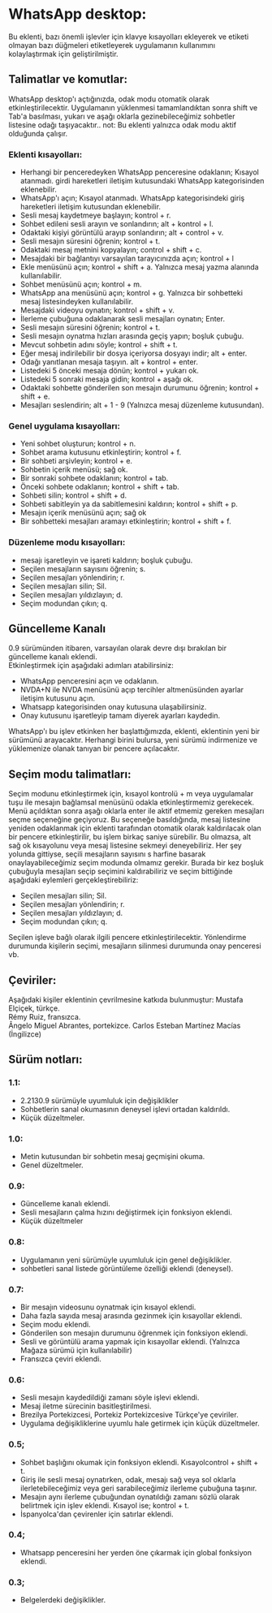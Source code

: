 ﻿# WhatsApp desktop:
Bu eklenti, bazı önemli işlevler için klavye kısayolları ekleyerek ve etiketi olmayan bazı düğmeleri etiketleyerek uygulamanın kullanımını kolaylaştırmak için geliştirilmiştir.

## Talimatlar ve komutlar:
WhatsApp desktop'ı açtığınızda, odak modu otomatik olarak etkinleştirilecektir. Uygulamanın yüklenmesi tamamlandıktan sonra shift ve Tab'a basılması, yukarı ve aşağı oklarla gezinebileceğimiz sohbetler listesine odağı taşıyacaktır..
not: Bu eklenti yalnızca odak modu aktif olduğunda çalışır.

### Eklenti kısayolları:

* Herhangi bir penceredeyken WhatsApp penceresine odaklanın; Kısayol atanmadı. girdi hareketleri iletişim kutusundaki WhatsApp kategorisinden eklenebilir.
* WhatsApp'ı açın; Kısayol atanmadı. WhatsApp kategorisindeki giriş hareketleri iletişim kutusundan eklenebilir.
* Sesli mesaj kaydetmeye başlayın; kontrol + r.
* Sohbet edileni sesli arayın ve sonlandırın; alt + kontrol + l.
* Odaktaki kişiyi görüntülü arayıp sonlandırın; alt + control + v.
* Sesli mesajın süresini öğrenin; kontrol + t.
* Odaktaki mesaj metnini kopyalayın; control + shift + c.
* Mesajdaki bir bağlantıyı varsayılan tarayıcınızda açın; kontrol + l
* Ekle menüsünü açın; kontrol + shift + a. Yalnızca mesaj yazma alanında kullanılabilir.
* Sohbet menüsünü açın; kontrol + m.
* WhatsApp ana menüsünü açın; kontrol + g. Yalnızca bir sohbetteki mesaj listesindeyken kullanılabilir.
* Mesajdaki videoyu oynatın; kontrol + shift + v.
* İlerleme çubuğuna odaklanarak sesli mesajları oynatın; Enter.
* Sesli mesajın süresini öğrenin; kontrol + t.
* Sesli mesajın oynatma hızları arasında geçiş yapın; boşluk çubuğu.
* Mevcut sohbetin adını söyle; kontrol + shift + t.
* Eğer mesaj indirilebilir bir dosya içeriyorsa dosyayı indir; alt + enter.
* Odağı yanıtlanan mesaja taşıyın. alt + kontrol + enter.
* Listedeki 5 önceki mesaja dönün; kontrol + yukarı ok.
* Listedeki 5 sonraki mesaja gidin; kontrol + aşağı ok.
* Odaktaki sohbette gönderilen son mesajın durumunu öğrenin; kontrol + shift + e.
* Mesajları seslendirin; alt + 1 - 9 (Yalnızca mesaj düzenleme kutusundan).

### Genel uygulama kısayolları:

* Yeni sohbet oluşturun; kontrol + n.
* Sohbet arama kutusunu etkinleştirin; kontrol + f.
* Bir sohbeti arşivleyin; kontrol + e.
* Sohbetin içerik menüsü; sağ ok.
* Bir sonraki sohbete odaklanın; kontrol + tab.
* Önceki sohbete odaklanın; kontrol + shift + tab.
* Sohbeti silin; kontrol + shift + d.
* Sohbeti sabitleyin ya da sabitlemesini kaldırın; kontrol + shift + p.
* Mesajın içerik menüsünü açın; sağ ok
* Bir sohbetteki mesajları aramayı etkinleştirin; kontrol + shift + f.

### Düzenleme modu kısayolları:

* mesajı işaretleyin ve işareti kaldırın; boşluk çubuğu.
* Seçilen mesajların sayısını öğrenin; s.
* Seçilen mesajları yönlendirin; r.
* Seçilen mesajları silin; Sil.
* Seçilen mesajları yıldızlayın; d.
* Seçim modundan çıkın; q.

## Güncelleme Kanalı
0.9 sürümünden itibaren, varsayılan olarak devre dışı bırakılan bir güncelleme kanalı eklendi.  
Etkinleştirmek için aşağıdaki adımları atabilirsiniz:

* WhatsApp penceresini açın ve odaklanın.
* NVDA+N ile NVDA menüsünü açıp tercihler altmenüsünden ayarlar iletişim kutusunu açın.
* Whatsapp kategorisinden onay kutusuna ulaşabilirsiniz.
* Onay kutusunu işaretleyip tamam diyerek ayarları kaydedin.

WhatsApp'ı bu işlev etkinken her başlattığımızda, eklenti, eklentinin yeni bir sürümünü arayacaktır. Herhangi birini bulursa, yeni sürümü indirmenize ve yüklemenize olanak  tanıyan bir pencere açılacaktır.

## Seçim modu talimatları:
Seçim modunu etkinleştirmek için, kısayol kontrolü + m veya uygulamalar tuşu ile mesajın bağlamsal menüsünü odakla etkinleştirmemiz gerekecek.
Menü açıldıktan sonra aşağı oklarla enter ile aktif etmemiz gereken mesajları seçme seçeneğine geçiyoruz.
Bu seçeneğe basıldığında, mesaj listesine yeniden odaklanmak için eklenti tarafından otomatik olarak kaldırılacak olan bir pencere etkinleştirilir, bu işlem birkaç saniye sürebilir. Bu olmazsa, alt sağ ok kısayolunu veya mesaj listesine sekmeyi deneyebiliriz.
Her şey yolunda gittiyse, seçili mesajların  sayısını s harfine basarak onaylayabileceğimiz seçim modunda olmamız gerekir.
Burada bir kez boşluk çubuğuyla mesajları seçip seçimini kaldırabiliriz ve seçim bittiğinde aşağıdaki eylemleri gerçekleştirebiliriz:

* Seçilen mesajları silin; Sil.
* Seçilen mesajları yönlendirin; r.
* Seçilen mesajları yıldızlayın; d.
* Seçim modundan çıkın; q.

Seçilen işleve bağlı olarak ilgili pencere etkinleştirilecektir. Yönlendirme durumunda kişilerin seçimi, mesajların silinmesi durumunda onay penceresi vb.
 
## Çeviriler:
Aşağıdaki kişiler eklentinin çevrilmesine katkıda bulunmuştur:
	Mustafa Elçiçek, türkçe.  
	Rémy Ruiz, fransızca.  
	Ângelo Miguel Abrantes, portekizce.
	Carlos Esteban Martínez Macías (İngilizce)
	
## Sürüm notları:  
### 1.1:

* 2.2130.9 sürümüyle uyumluluk için değişiklikler
* Sohbetlerin sanal okumasının deneysel işlevi ortadan kaldırıldı.
* Küçük düzeltmeler.

### 1.0:

* Metin kutusundan bir sohbetin mesaj geçmişini okuma.
* Genel düzeltmeler.

### 0.9:

* Güncelleme kanalı eklendi.
* Sesli mesajların çalma hızını değiştirmek için fonksiyon eklendi.
* Küçük düzeltmeler

### 0.8:

* Uygulamanın yeni sürümüyle uyumluluk için genel değişiklikler.
* sohbetleri sanal listede görüntüleme özelliği eklendi (deneysel).

### 0.7:

* Bir mesajın videosunu oynatmak için kısayol eklendi.
* Daha fazla sayıda mesaj arasında gezinmek için kısayollar eklendi.
* Seçim modu eklendi.
* Gönderilen son mesajın durumunu öğrenmek için fonksiyon eklendi.
* Sesli ve görüntülü arama yapmak için kısayollar eklendi. (Yalnızca Mağaza sürümü için kullanılabilir)
* Fransızca çeviri eklendi.

### 0.6:

* Sesli mesajın kaydedildiği zamanı söyle işlevi eklendi.
* Mesaj iletme sürecinin basitleştirilmesi.
* Brezilya Portekizcesi, Portekiz Portekizcesive Türkçe'ye çeviriler.
* Uygulama değişikliklerine uyumlu hale getirmek için küçük düzeltmeler.

### 0.5;

* Sohbet başlığını okumak için fonksiyon eklendi. Kısayolcontrol + shift + t.
* Giriş ile sesli mesaj oynatırken, odak, mesajı sağ veya sol oklarla ilerletebileceğimiz veya geri sarabileceğimiz ilerleme çubuğuna taşınır.
* Mesajın aynı ilerleme çubuğundan oynatıldığı zamanı sözlü olarak belirtmek için işlev eklendi. Kısayol ise; kontrol + t.
* İspanyolca'dan çevirenler için satırlar eklendi.

### 0.4;

* Whatsapp penceresini her yerden öne çıkarmak için global fonksiyon eklendi.

### 0.3;
* Belgelerdeki değişiklikler.